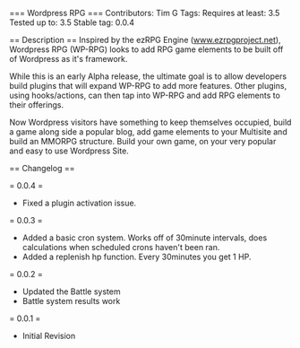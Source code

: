 === Wordpress RPG ===
Contributors: Tim G
Tags:
Requires at least: 3.5
Tested up to: 3.5
Stable tag: 0.0.4



== Description ==
Inspired by the ezRPG Engine (www.ezrpgproject.net), Wordpress RPG (WP-RPG) looks to add RPG game elements to be built off of Wordpress as it's framework.

While this is an early Alpha release, the ultimate goal is to allow developers build plugins that will expand WP-RPG to add more features. Other plugins, using
hooks/actions, can then tap into WP-RPG and add RPG elements to their offerings. 

Now Wordpress visitors have something to keep themselves occupied, build a game along side a popular blog, add game elements to your Multisite and build an MMORPG structure.
Build your own game, on your very popular and easy to use Wordpress Site.

== Changelog ==

= 0.0.4 =
- Fixed a plugin activation issue.

= 0.0.3 =
- Added a basic cron system. Works off of 30minute intervals, does calculations when scheduled crons haven't been ran.
- Added a replenish hp function. Every 30minutes you get 1 HP.

= 0.0.2 =
- Updated the Battle system
- Battle system results work

= 0.0.1 =
- Initial Revision
